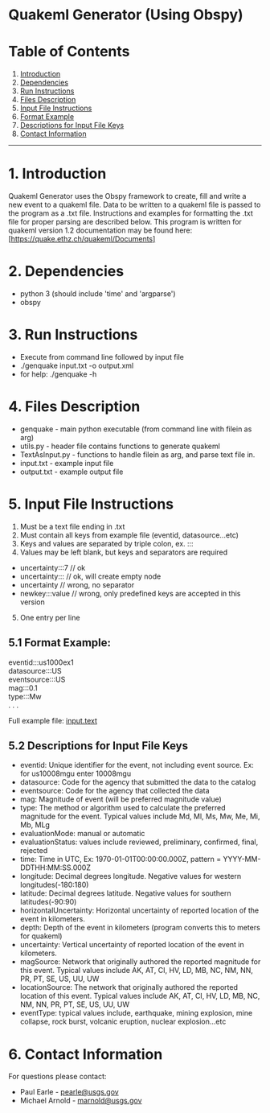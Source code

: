 # Quakeml Generator (Using Obspy)

# Table of Contents

1. [Introduction](#1-introduction)
2. [Dependencies](#2-dependencies)
3. [Run Instructions](#3-run-instructions)
4. [Files Description](#4-files-description)
5. [Input File Instructions](#5-input-file-instructions)
 1. [Format Example](#51-format-example)
 2. [Descriptions for Input File Keys](#52-descriptions-for-input-file-keys)
6. [Contact Information](#6-contact-information)

_________________

# 1. Introduction
Quakeml Generator uses the Obspy framework to create, fill and write a new event to a quakeml file.  Data to be written to a quakeml file is passed to the program as a .txt file. Instructions and examples for formatting the .txt file for proper parsing are described below.  This program is written for quakeml version 1.2 documentation may be found here: [https://quake.ethz.ch/quakeml/Documents]

# 2. Dependencies
- python 3 (should include 'time' and 'argparse')
- obspy

# 3. Run Instructions
- Execute from command line followed by input file
- ./genquake input.txt -o output.xml
- for help: ./genquake -h 

# 4. Files Description
- genquake - main python executable (from command line with filein as arg)
- utils.py - header file contains functions to generate quakeml 
- TextAsInput.py - functions to handle filein as arg, and parse text file in. 
- input.txt - example input file
- output.txt - example output file


# 5. Input File Instructions

1. Must be a text file ending in .txt
2. Must contain all keys from example file (eventid, datasource…etc)
3. Keys and values are separated by triple colon, ex. ::: 
4. Values may be left blank, but keys and separators are required
- uncertainty:::7     // ok
- uncertainty:::      // ok, will create empty node    
- uncertainty         // wrong, no separator
- newkey:::value      // wrong, only predefined keys are accepted in this version
5) One entry per line

## 5.1 Format Example:  
eventid:::us1000ex1     <br>
datasource:::US         <br>
eventsource:::US        <br>
mag:::0.1               <br>
type:::Mw               <br>
.
.
.

Full example file: [input.text](input.txt)


## 5.2 Descriptions for Input File Keys

- eventid: Unique identifier for the event, not including event source. Ex: for us10008mgu enter 10008mgu
- datasource: Code for the agency that submitted the data to the catalog
- eventsource: Code for the agency that collected the data
- mag: Magnitude of event (will be preferred magnitude value)
- type: The method or algorithm used to calculate the preferred magnitude for the event.  Typical values include Md, Ml, Ms, Mw, Me, Mi, Mb, MLg
- evaluationMode: manual or automatic
- evaluationStatus: values include reviewed, preliminary, confirmed, final, rejected
- time: Time in UTC, Ex: 1970-01-01T00:00:00.000Z, pattern = YYYY-MM-DDTHH:MM:SS.000Z
- longitude: Decimal degrees longitude. Negative values for western longitudes(-180:180)
- latitude: Decimal degrees latitude. Negative values for southern latitudes(-90:90)
- horizontalUncertainty: Horizontal uncertainty of reported location of the event in kilometers.
- depth: Depth of the event in kilometers (program converts this to meters for quakeml)
- uncertainty: Vertical uncertainty of reported location of the event in kilometers.
- magSource: Network that originally authored the reported magnitude for this event. Typical values include AK, AT, CI, HV, LD, MB, NC, NM, NN, PR, PT, SE, US, UU, UW
- locationSource: The network that originally authored the reported location of this event.  Typical values include AK, AT, CI, HV, LD, MB, NC, NM, NN, PR, PT, SE, US, UU, UW
- eventType: typical values include, earthquake, mining explosion, mine collapse, rock burst, volcanic eruption, nuclear explosion…etc

# 6. Contact Information

For questions please contact:
- Paul Earle - pearle@usgs.gov 
- Michael Arnold - marnold@usgs.gov 

